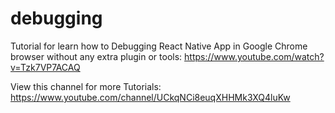# debugging
Tutorial for learn how to Debugging React Native App in Google Chrome browser without any extra plugin or tools: 
https://www.youtube.com/watch?v=Tzk7VP7ACAQ

View this channel for more Tutorials: 
https://www.youtube.com/channel/UCkqNCi8euqXHHMk3XQ4luKw
